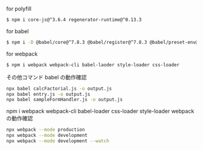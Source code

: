 for polyfill
```sh
$ npm i core-js@^3.6.4 regenerator-runtime@^0.13.3
```

for babel
```sh
$ npm i -D @babel/core@^7.8.3 @babel/register@^7.8.3 @babel/preset-env@^7.8.3 @babel/cli@^7.8.3 
```

for webpack
```sh
$ npm i webpack webpack-cli babel-laoder style-loader css-loader
```

その他コマンド
babel の動作確認
```sh
npx babel calcFactorial.js -o output.js
npx babel entry.js -o output.js
npx babel sampleFormHandler.js -o output.js
```
npm i webpack webpack-cli babel-loader css-loader style-loader
webpackの動作確認
```sh
npx webpack --mode production
npx webpack --mode development 
npx webpack --mode development --watch
```
